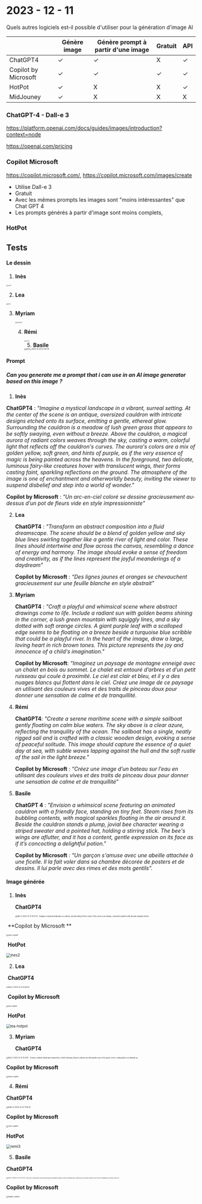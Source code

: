 # 2023 - 12 - 11

Quels autres logiciels est-il possible d'utiliser pour la génération d'image AI

|                      | Génère image | Génère prompt à partir d'une image | Gratuit | API  |
| -------------------- | ------------ | ---------------------------------- | ------- | ---- |
| ChatGPT4             | ✓            | ✓                                  | X       | ✓    |
| Copilot by Microsoft | ✓            | ✓                                  | ✓       | ✓    |
| HotPot               | ✓            | X                                  | X       | ✓    |
| MidJouney            | ✓            | X                                  | X       | X    |



### ChatGPT-4 - Dall-e 3

https://platform.openai.com/docs/guides/images/introduction?context=node

https://openai.com/pricing



### Copilot Microsoft

https://copilot.microsoft.com/, https://copilot.microsoft.com/images/create

- Utilise Dall-e 3
- Gratuit
- Avec les mêmes prompts les images sont "moins intéressantes" que Chat GPT 4
- Les prompts générés à partir d'image sont moins complets, 



### HotPot



## Tests 

#### Le dessin

1. **Inès**

<img src="C:images\ines4.jpeg" alt="ines4" style="zoom:25%;" />

2. **Lea**

<img src="C:\Users\leyla\Desktop\head-md-future-of-drawing\process\2023-12-11\images\lea4.jpeg" alt="lea4" style="zoom:25%;" />

3. **Myriam**

   <img src="C:\Users\leyla\Desktop\head-md-future-of-drawing\process\2023-12-11\images\myriam4.jpeg" alt="myriam4" style="zoom:25%;" />

   4. **Rémi**

      <img src="C:\Users\leyla\Desktop\head-md-future-of-drawing\process\2023-12-11\images\remi4.jpeg" alt="remi4" style="zoom:25%;" />

      5. **Basile**

      <img src="C:images\photo_2023-12-07_12-00-19.jpg" alt="photo_2023-12-07_12-00-19" style="zoom:33%;" />

#### Prompt

##### *Can you generate me a prompt that i can use in an AI image generator based on this image ?*

1.  **Inès**

   **ChatGPT4** : *"Imagine a mystical landscape in a vibrant, surreal setting. At the center of the scene is an antique, oversized cauldron with intricate designs etched onto its surface, emitting a gentle, ethereal glow. Surrounding the cauldron is a meadow of lush green grass that appears to be softly swaying, even without a breeze. Above the cauldron, a magical aurora of radiant colors weaves through the sky, casting a warm, colorful light that reflects off the cauldron's curves. The aurora's colors are a mix of golden yellow, soft green, and hints of purple, as if the very essence of magic is being painted across the heavens. In the foreground, two delicate, luminous fairy-like creatures hover with translucent wings, their forms casting faint, sparkling reflections on the ground. The atmosphere of the image is one of enchantment and otherworldly beauty, inviting the viewer to suspend disbelief and step into a world of wonder."*

   **Copilot by Microsoft** : *"Un arc-en-ciel coloré se dessine gracieusement au-dessus d’un pot de fleurs vide en style impressionniste"*

   

2. **Lea**

   **ChatGPT4** : *"Transform an abstract composition into a fluid dreamscape. The scene should be a blend of golden yellow and sky blue lines swirling together like a gentle river of light and color. These lines should intertwine and flow across the canvas, resembling a dance of energy and harmony. The image should evoke a sense of freedom and creativity, as if the lines represent the joyful meanderings of a daydream"*

   **Copilot by Microsoft** : *“Des lignes jaunes et oranges se chevauchent gracieusement sur une feuille blanche en style abstrait”*

   

3. **Myriam**

   **ChatGPT4** : *"Craft a playful and whimsical scene where abstract drawings come to life. Include a radiant sun with golden beams shining in the corner, a lush green mountain with squiggly lines, and a sky dotted with soft orange circles. A giant purple leaf with a scalloped edge seems to be floating on a breeze beside a turquoise blue scribble that could be a playful river. In the heart of the image, draw a large, loving heart in rich brown tones. This picture represents the joy and innocence of a child's imagination."*

   **Copilot by Microsoft**: *“Imaginez un paysage de montagne enneigé avec un chalet en bois au sommet. Le chalet est entouré d’arbres et d’un petit ruisseau qui coule à proximité. Le ciel est clair et bleu, et il y a des nuages blancs qui flottent dans le ciel. Créez une image de ce paysage en utilisant des couleurs vives et des traits de pinceau doux pour donner une sensation de calme et de tranquillité.*

   

4. **Rémi**

   **ChatGPT4**: *"Create a serene maritime scene with a simple sailboat gently floating on calm blue waters. The sky above is a clear azure, reflecting the tranquility of the ocean. The sailboat has a single, neatly rigged sail and is crafted with a classic wooden design, evoking a sense of peaceful solitude. This image should capture the essence of a quiet day at sea, with subtle waves lapping against the hull and the soft rustle of the sail in the light breeze."*

   **Copilot by Microsoft** : *“Créez une image d’un bateau sur l’eau en utilisant des couleurs vives et des traits de pinceau doux pour donner une sensation de calme et de tranquillité”*

   

5. **Basile**

   **ChatGPT 4** : *"Envision a whimsical scene featuring an animated cauldron with a friendly face, standing on tiny feet. Steam rises from its bubbling contents, with magical sparkles floating in the air around it. Beside the cauldron stands a plump, jovial bee character wearing a striped sweater and a pointed hat, holding a stirring stick. The bee's wings are aflutter, and it has a content, gentle expression on its face as if it’s concocting a delightful potion."*

   **Copilot by Microsoft** : *"Un garçon s'amuse avec une abeille attachée à une ficelle. Il la fait voler dans sa chambre décorée de posters et de dessins. Il lui parle avec des rimes et des mots gentils".*

#### Image générée

1. **Inès**

   **ChatGPT4**

   <img src="images\DALL·E 2023-12-12 10.07.47 - Imagine a mystical landscape in a vibrant, surreal setting. At the center of the scene is an antique, oversized cauldron with intricate designs etched.png" alt="DALL·E 2023-12-12 10.07.47 - Imagine a mystical landscape in a vibrant, surreal setting. At the center of the scene is an antique, oversized cauldron with intricate designs etched" style="zoom:30%;" />

   

​	**Copilot by Microsoft **

<img src="C:\Users\leyla\Desktop\head-md-future-of-drawing\process\2023-12-11\images\ines-copilot.jpeg" alt="ines-copilot" style="zoom:33%;" />



​	**HotPot**

<img src="images\ines2.png" alt="ines2" style="zoom: 70%;" />



2. **Lea**

​	**ChatGPT4**

<img src="C:images\DALL·E 2023-12-12 10.06.40 - Transform an abstract composition into a fluid dreamscape. The scene should be a blend of golden yellow and sky blue lines swirling together like a ge.png" alt="DALL·E 2023-12-12 10.06.40" style="zoom:30%;" />

​	**Copilot by Microsoft**

<img src="C:\Users\leyla\Desktop\head-md-future-of-drawing\process\2023-12-11\images\lea-copilot.jpeg" alt="lea-copilot" style="zoom:33%;" />



​	**HotPot**

<img src="C:\Users\leyla\Desktop\head-md-future-of-drawing\process\2023-12-11\images\lea-hotpot.png" alt="lea-hotpot" style="zoom:67%;" />



3. **Myriam**

   **ChatGPT4**

   

<img src="images\DALL·E 2023-12-12 10.47.15 - Create a realistic landscape inspired by a child's drawing. Depict a vibrant sun with golden rays in the upper corner, casting light on a detailed, gr.png" alt="DALL·E 2023-12-12 10.47.15 - Create a realistic landscape inspired by a child's drawing. Depict a vibrant sun with golden rays in the upper corner, casting light on a detailed, gr" style="zoom:30%;" />

**Copilot by Microsoft**

<img src="images\mimi-copilot.jpeg" alt="mimi-copilot" style="zoom:33%;" />



4. **Rémi**

**ChatGPT4**

<img src="C:images\DALL·E 2023-12-12 11.18.33 - Create a serene maritime scene with a simple sailboat gently floating on calm blue waters. The sky above is a clear azure, reflecting the tranquility .png" alt="DALL·E 2023-12-12 11.18.33 " style="zoom:33%;" />



**Copilot by Microsoft**

<img src="images\remi-copilot.jpeg" alt="remi-copilot" style="zoom:33%;" />

**HotPot**

<img src="C:images\remi3.png" alt="remi3" style="zoom:70%;" />



5. **Basile**

**ChatGPT4**

<img src="images\DALL·E 2023-12-12 11.27.24 - Envision a whimsical scene featuring an animated cauldron with a friendly face, standing on tiny feet. Steam rises from its bubbling contents, with ma.png" alt="DALL·E 2023-12-12 11.27.24 - Envision a whimsical scene featuring an animated cauldron with a friendly face, standing on tiny feet. Steam rises from its bubbling contents, with ma" style="zoom:25%;" />

**Copilot by Microsoft**

<img src="images\basile-copilot.jpeg" alt="basile-copilot" style="zoom:33%;" />